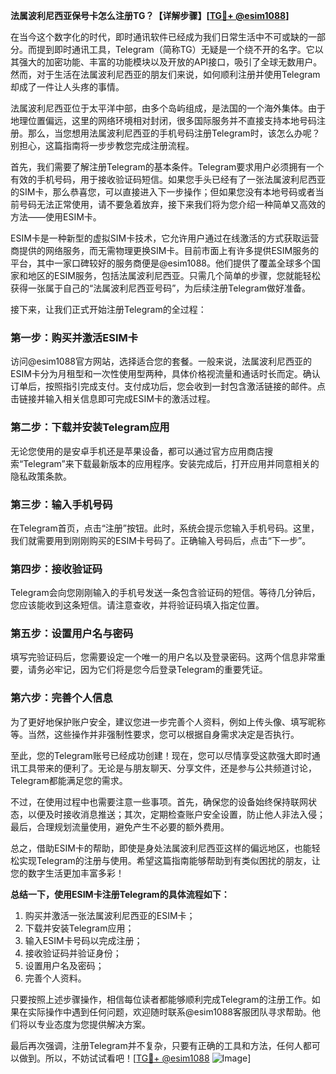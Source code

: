 **法属波利尼西亚保号卡怎么注册TG？【详解步骤】[[TG💪+ @esim1088](https://t.me/s/esim1088)]**

在当今这个数字化的时代，即时通讯软件已经成为我们日常生活中不可或缺的一部分。而提到即时通讯工具，Telegram（简称TG）无疑是一个绕不开的名字。它以其强大的加密功能、丰富的功能模块以及开放的API接口，吸引了全球无数用户。然而，对于生活在法属波利尼西亚的朋友们来说，如何顺利注册并使用Telegram却成了一件让人头疼的事情。

法属波利尼西亚位于太平洋中部，由多个岛屿组成，是法国的一个海外集体。由于地理位置偏远，这里的网络环境相对封闭，很多国际服务并不直接支持本地号码注册。那么，当您想用法属波利尼西亚的手机号码注册Telegram时，该怎么办呢？别担心，这篇指南将一步步教您完成注册流程。

首先，我们需要了解注册Telegram的基本条件。Telegram要求用户必须拥有一个有效的手机号码，用于接收验证码短信。如果您手头已经有了一张法属波利尼西亚的SIM卡，那么恭喜您，可以直接进入下一步操作；但如果您没有本地号码或者当前号码无法正常使用，请不要急着放弃，接下来我们将为您介绍一种简单又高效的方法——使用ESIM卡。

ESIM卡是一种新型的虚拟SIM卡技术，它允许用户通过在线激活的方式获取运营商提供的网络服务，而无需物理更换SIM卡。目前市面上有许多提供ESIM服务的平台，其中一家口碑较好的服务商便是@esim1088。他们提供了覆盖全球多个国家和地区的ESIM服务，包括法属波利尼西亚。只需几个简单的步骤，您就能轻松获得一张属于自己的“法属波利尼西亚号码”，为后续注册Telegram做好准备。

接下来，让我们正式开始注册Telegram的全过程：

### 第一步：购买并激活ESIM卡

访问@esim1088官方网站，选择适合您的套餐。一般来说，法属波利尼西亚的ESIM卡分为月租型和一次性使用型两种，具体价格视流量和通话时长而定。确认订单后，按照指引完成支付。支付成功后，您会收到一封包含激活链接的邮件。点击链接并输入相关信息即可完成ESIM卡的激活过程。

### 第二步：下载并安装Telegram应用

无论您使用的是安卓手机还是苹果设备，都可以通过官方应用商店搜索“Telegram”来下载最新版本的应用程序。安装完成后，打开应用并同意相关的隐私政策条款。

### 第三步：输入手机号码

在Telegram首页，点击“注册”按钮。此时，系统会提示您输入手机号码。这里，我们就需要用到刚刚购买的ESIM卡号码了。正确输入号码后，点击“下一步”。

### 第四步：接收验证码

Telegram会向您刚刚输入的手机号发送一条包含验证码的短信。等待几分钟后，您应该能收到这条短信。请注意查收，并将验证码填入指定位置。

### 第五步：设置用户名与密码

填写完验证码后，您需要设定一个唯一的用户名以及登录密码。这两个信息非常重要，请务必牢记，因为它们将是您今后登录Telegram的重要凭证。

### 第六步：完善个人信息

为了更好地保护账户安全，建议您进一步完善个人资料，例如上传头像、填写昵称等。当然，这些操作并非强制性要求，您可以根据自身需求决定是否执行。

至此，您的Telegram账号已经成功创建！现在，您可以尽情享受这款强大即时通讯工具带来的便利了。无论是与朋友聊天、分享文件，还是参与公共频道讨论，Telegram都能满足您的需求。

不过，在使用过程中也需要注意一些事项。首先，确保您的设备始终保持联网状态，以便及时接收消息推送；其次，定期检查账户安全设置，防止他人非法入侵；最后，合理规划流量使用，避免产生不必要的额外费用。

总之，借助ESIM卡的帮助，即使是身处法属波利尼西亚这样的偏远地区，也能轻松实现Telegram的注册与使用。希望这篇指南能够帮助到有类似困扰的朋友，让您的数字生活更加丰富多彩！

**总结一下，使用ESIM卡注册Telegram的具体流程如下：**
1. 购买并激活一张法属波利尼西亚的ESIM卡；
2. 下载并安装Telegram应用；
3. 输入ESIM卡号码以完成注册；
4. 接收验证码并验证身份；
5. 设置用户名及密码；
6. 完善个人资料。

只要按照上述步骤操作，相信每位读者都能够顺利完成Telegram的注册工作。如果在实际操作中遇到任何问题，欢迎随时联系@esim1088客服团队寻求帮助。他们将以专业态度为您提供解决方案。

最后再次强调，注册Telegram并不复杂，只要有正确的工具和方法，任何人都可以做到。所以，不妨试试看吧！[[TG💪+ @esim1088](https://t.me/s/esim1088) ![Image](https://i.postimg.cc/4NQfJmqS/Snipaste-2025-05-13-00-14-12.png)]